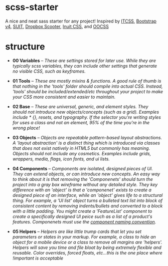 # scss-starter
A nice and neat sass starter for any project! Inspired by [ITCSS](https://speakerdeck.com/dafed/managing-css-projects-with-itcss), [Bootstrap v4](http://v4-alpha.getbootstrap.com/), [SUIT](https://suitcss.github.io/), [Dropbox Scooter](https://github.com/dropbox/scooter), [Inuit CSS](https://github.com/inuitcss), and [OOCSS](https://github.com/stubbornella/oocss/wiki)
# structure
- **00 Variables** – _These are settings stored for later use.  While they are typically scss variables, they can include other settings that generate no visible CSS, such as keyframes._  

- **01 Tools** – _These are mostly mixins & functions.  A good rule of thumb is that nothing in the 'tools' folder should compile into actual CSS. Instead, 'tools' should be included/extended/etc throughout your project to make your CSS more consistent and easier to maintain._  

- **02 Base** – _These are universal, generic, and element styles.  They should *not* introduce new objects/concepts (such as a grid). Examples include * {}, resets, and typography.  If the selector you're writing styles for uses a class and not an element, 95% of the time you're in the wrong place!_  

- **03 Objects** – _Objects are repeatable pattern-based layout abstractions. A 'layout abstraction' is a distinct thing which is introduced via classes that does not exist natively in HTML5 but commonly has meaning.  Objects should not include any cosmetics. Examples include grids, wrappers, media, flags, icon fonts, and ui lists._  

- **04 Components** – _Components are isolated, designed pieces of UI.  They can extend objects, or can introduce new concepts.  An easy way to think about it is that removing the 'Componenets' should turn the project into a gray box wireframe without any detailed style. They key difference with an 'object' is that a 'componenet' exists to create a designed piece of an interface, while an 'object' gives life to a structural thing. For example, a 'UI list' object turns a bulleted text list into block of consistent content by removing indents/bullets and converted to a block with a little padding. You might create a 'FeatureList' component to create a specifically designed UI peice such as a list of a product's features.  Componenets must use the [component naming convention](https://github.com/gulpworkflow/scss-starter/wiki/Componenets)._  

- **05 Helpers** – _Helpers are like little trump cards that let you set parameters or states in your markup.  For example, a class to hide an object for a mobile device or a class to remove all margins are 'helpers'.  Helpers will save you time and file bloat by being extremely flexible and reusable. Color overrides, forced floats, etc...this is the one place where !important is acceptable_  

